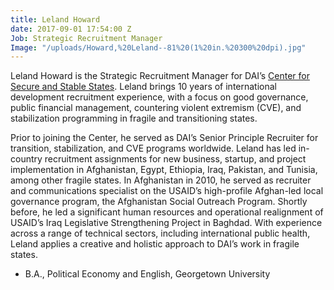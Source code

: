 ```yaml
---
title: Leland Howard
date: 2017-09-01 17:54:00 Z
Job: Strategic Recruitment Manager
Image: "/uploads/Howard,%20Leland--81%20(1%20in.%20300%20dpi).jpg"
---
```


Leland Howard is the Strategic Recruitment Manager for DAI’s [Center for Secure and Stable States](https://www.dai.com/our-work/solutions/fragile-states). Leland brings 10 years of international development recruitment experience, with a focus on good governance, public financial management, countering violent extremism (CVE), and stabilization programming in fragile and transitioning states. 

<!--more-->

Prior to joining the Center, he served as DAI’s Senior Principle Recruiter for transition, stabilization, and CVE programs worldwide. Leland has led in-country recruitment assignments for new business, startup, and project implementation in Afghanistan, Egypt, Ethiopia, Iraq, Pakistan, and Tunisia, among other fragile states. In Afghanistan in 2010, he served as recruiter and communications specialist on the USAID’s high-profile Afghan-led local governance program, the Afghanistan Social Outreach Program. Shortly before, he led a significant human resources and operational realignment of USAID’s Iraq Legislative Strengthening Project in Baghdad. With experience across a range of technical sectors, including international public health, Leland applies a creative and holistic approach to DAI’s work in fragile states. 

* B.A., Political Economy and English, Georgetown University